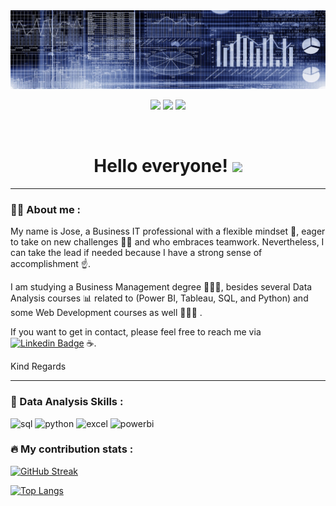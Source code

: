<div id="header" align="center">
  <img src="https://github.com/joseibanezlujan/joseibanezlujan/blob/main/banner.png" width="800"/>
</div>

<div id="badges" align="center">

[![](https://img.shields.io/badge/Website-yelow?style=for-the-badge&logo=medium&logoColor=white)](https://www.joseibanezlujan.com/)
[![](https://img.shields.io/badge/LinkedIn-0077B5?style=for-the-badge&logo=linkedin&logoColor=white)](https://www.linkedin.com/in/joseibanezlujan/) 
  [![](https://img.shields.io/badge/YouTube-red?style=for-the-badge&logo=youtube&logoColor=white)](https://www.youtube.com/)
 
 <div id="badges" align="center">
  <img src="https://visitor-badge-reloaded.herokuapp.com/badge?page_id=joseibanezlujan.joseibanezlujan&color=00cf00" alt=""/>
   
   <h1>
  Hello everyone! 
  <img src="https://gfycat.com/clutteredgaseousflee" width="30px"/>
</h1>

---
 <div id="header" align="left">

### :man_technologist: About me :

My name is Jose, a Business IT professional with a flexible mindset 💪, eager to take on new challenges 🦸‍♂️ and who embraces teamwork. Nevertheless, I can take the lead if needed because I have a strong sense of accomplishment ☝.

I am studying a Business Management degree 👨🏻‍🎓, besides several Data Analysis courses 📊 related to (Power BI, Tableau, SQL, and Python) and some Web Development courses as well 👨🏻‍💻 .

If you want to get in contact, please feel free to reach me via [![Linkedin Badge](https://img.shields.io/badge/-LinkedIn-blue?style=flat&logo=Linkedin&logoColor=white)](https://www.linkedin.com/in/joseibanezlujan/) ☕. 

Kind Regards 

---
   
 ### :memo: Data Analysis Skills :
<div id="header" align="left">
    <img src="https://img.shields.io/badge/SQL-6DB33F?style=for-the-badge&logo=mysql&logoColor=white" alt="sql"/>
  </a>
  <img src="https://img.shields.io/badge/Python-3776AB?style=for-the-badge&logo=python&logoColor=white" alt="python"/>
  </a>    
 <img src="https://img.shields.io/badge/Microsoft_Excel-217346?style=for-the-badge&logo=microsoft-excel&logoColor=white" alt="excel"/>
  </a>
 <img src="https://img.shields.io/badge/Power_BI-FFBE00?style=for-the-badge&logo=Power-BI&logoColor=white" alt="powerbi"/>
  </a>
  
</div>
  
 ### :fire: My contribution stats :

[![GitHub Streak](http://github-readme-streak-stats.herokuapp.com?user=joseibanezlujan&theme=dark&background=000000)](https://git.io/streak-stats)

[![Top Langs](https://github-readme-stats.vercel.app/api/top-langs/?username=joseibanezlujan&layout=compact&theme=vision-friendly-dark)](https://github.com/anuraghazra/github-readme-stats)
